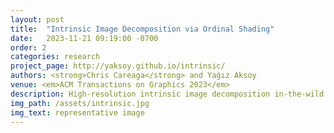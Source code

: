 ```yaml
---
layout: post
title:  "Intrinsic Image Decomposition via Ordinal Shading"
date:   2023-11-21 09:19:00 -0700
order: 2
categories: research
project_page: http://yaksoy.github.io/intrinsic/
authors: <strong>Chris Careaga</strong> and Yağız Aksoy
venue: <em>ACM Transactions on Graphics 2023</em>
description: High-resolution intrinsic image decomposition in-the-wild!
img_path: /assets/intrinsic.jpg
img_text: representative image
---
```


